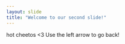 ```yaml
---
layout: slide
title: "Welcome to our second slide!"
---
```

hot cheetos <3
Use the left arrow to go back!
